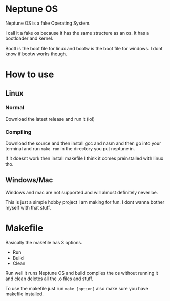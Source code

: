 # Neptune OS
Neptune OS is a fake Operating System.

I call it a fake os because it has the same structure as an os. It has a bootloader and kernel.

Bootl is the boot file for linux and bootw is the boot file for windows. I dont know if bootw works though.

# How to use
## Linux
### Normal
Download the latest release and run it (lol)

### Compiling
Download the source and then install gcc and nasm and then go into your terminal and run `make run` in the directory you put neptune in.

If it doesnt work then install makefile I think it comes preinstalled with linux tho.

## Windows/Mac
Windows and mac are not supported and will almost definitely never be.

This is just a simple hobby project I am making for fun. I dont wanna bother myself with that stuff.

# Makefile
Basically the makefile has 3 options.

- Run
- Build
- Clean

Run well it runs Neptune OS and build compiles the os without running it and clean deletes all the .o files and stuff.

To use the makefile just run `make [option]` also make sure you have makefile installed.